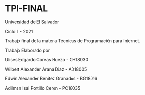# TPI-FINAL
Universidad de El Salvador

Ciclo II - 2021

Trabajo final de la materia Técnicas de Programación para Internet.

Trabajo Elaborado por

Ulises Edgardo Coreas Huezo - CH18030

Wilbert Alexander Arana Diaz - AD18005

Edwin Alexander Benitez Granados - BG18016

Adilman Isai Portillo Ceron - PC18035
